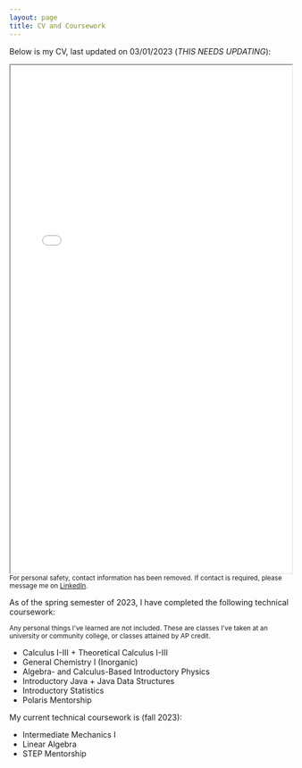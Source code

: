 ```yaml
---
layout: page
title: CV and Coursework
---
```


<p class="message">Below is my CV, last updated on 03/01/2023 (<i>THIS NEEDS UPDATING</i>): </p>

<iframe src="/CVObscured.pdf" width="100%" height="910px"></iframe>
<sub>For personal safety, contact information has been removed. If contact is required, please message me on <a href="https://linkedin.com/in/neilghugare" target="_blank" rel="noopener noreferrer">LinkedIn</a>.</sub>

<br>

<p class="message">As of the spring semester of 2023, I have completed the following technical coursework: </p>
<sub>Any personal things I've learned are not included. These are classes I've taken at an university or community college, or classes attained by AP credit.</sub>

<ul>
<li>Calculus I-III + Theoretical Calculus I-III</li>
<li>General Chemistry I (Inorganic)</li>
<li>Algebra- and Calculus-Based Introductory Physics</li>
<li>Introductory Java + Java Data Structures</li>
<li>Introductory Statistics</li>
<li>Polaris Mentorship</li>
</ul>

<p class="message">My current technical coursework is (fall 2023): </p>

<ul>
<li>Intermediate Mechanics I</li>
<li>Linear Algebra</li>
<li>STEP Mentorship</li>
</ul>